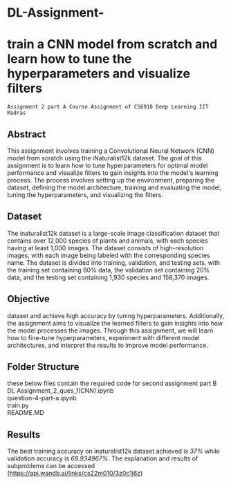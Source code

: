 # DL-Assignment-
# train a CNN model from scratch and learn how to tune the hyperparameters and visualize filters
    Assignment 2 part A Course Assignment of CS6910 Deep Learning IIT Madras
## Abstract<br/>
This assignment involves training a Convolutional Neural Network (CNN) model from scratch using the iNaturalist12k dataset. The goal of this assignment is to learn how to tune hyperparameters for optimal model performance and visualize filters to gain insights into the model's learning process. The process involves setting up the environment, preparing the dataset, defining the model architecture, training and evaluating the model, tuning the hyperparameters, and visualizing the filters.
## Dataset<br/>
The inaturalist12k dataset is a large-scale image classification dataset that contains over 12,000 species of plants and animals, with each species having at least 1,000 images. The dataset consists of high-resolution images, with each image being labeled with the corresponding species name. The dataset is divided into training, validation, and testing sets, with the training set containing 80% data, the validation set containing 20% data, and the testing set containing 1,930 species and 158,370 images.
## Objective<br/>
dataset and achieve high accuracy by tuning hyperparameters. Additionally, the assignment aims to visualize the learned filters to gain insights into how the model processes the images. Through this assignment, we will learn how to fine-tune hyperparameters, experiment with different model architectures, and interpret the results to improve model performance.
## Folder Structure<br/>
these below files contain the required code for second assignment part B<br/>
DL Assignment_2_ques_1(CNN).ipynb<br/>
question-4-part-a.ipynb<br/>
train.py<br/>
README.MD<br/>
## Results<br/>
The best training accuracy on inaturalist12k dataset achieved is *37%* while validation accuracy is *69.934967%*. The explanation and results of subproblems 
can be accessed (https://api.wandb.ai/links/cs22m010/3z0c1j6z)
